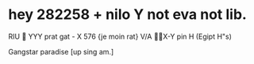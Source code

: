 # hey 282258 + nilo Y not <kayac> eva not lib. 
RIU 🐺 YYY prat gat - X 576 {je moin rat} V/A 🔻🔺X-Y pin H (Egipt H"s)

Gangstar paradise [up sing am.]